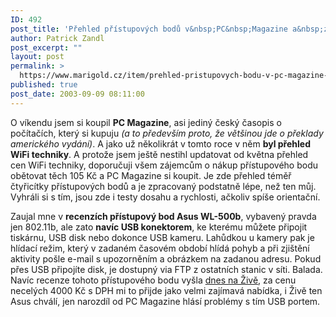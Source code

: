 ```yaml
---
ID: 492
post_title: 'Přehled přístupových bodů v&nbsp;PC&nbsp;Magazine a&nbsp;zajímavý Asus s&nbsp;USB portem'
author: Patrick Zandl
post_excerpt: ""
layout: post
permalink: >
  https://www.marigold.cz/item/prehled-pristupovych-bodu-v-pc-magazine-a-zajimavy-asus-s-usb-portem
published: true
post_date: 2003-09-09 08:11:00
---
```

<P>O víkendu jsem si koupil <STRONG>PC Magazine</STRONG>, asi jediný český časopis o počítačích, který si kupuju<EM> (a to především proto, že většinou jde o překlady amerického vydání)</EM>. A jako už několikrát v tomto roce v něm <STRONG>byl přehled WiFi techniky</STRONG>. A protože jsem ještě nestihl updatovat od května přehled cen WiFi techniky, doporučuji všem zájemcům o nákup přístupového bodu obětovat těch 105 Kč a PC Magazine si koupit. Je zde přehled téměř čtyřicítky přístupových bodů a je zpracovaný podstatně lépe, než ten můj. Vyhráli si s tím, jsou zde i testy dosahu a rychlosti, ačkoliv spíše orientační. </P>
<P>Zaujal mne v <STRONG>recenzích přístupový bod Asus WL-500b</STRONG>, vybavený pravda jen 802.11b, ale zato <STRONG>navíc USB konektorem</STRONG>, ke kterému můžete připojit tiskárnu, USB disk nebo dokonce USB kameru. Lahůdkou u kamery pak je hlídací režim, který v zadaném časovém období hlídá pohyb a při zjištění aktivity pošle e-mail s upozorněním a obrázkem na zadanou adresu. Pokud přes USB připojíte disk, je dostupný via FTP z ostatních stanic v síti. Balada. Navíc recenze tohoto přístupového bodu vyšla <A href="http://www.zive.cz/h/Testcentrum/Ar.asp?ARI=112507&amp;CAI=2024" target=_blank>dnes na Živě</A>, za cenu necelých 4000 Kč s DPH mi to přijde jako velmi zajímavá nabídka, i Živě ten Asus chválí, jen narozdíl od PC Magazine hlásí problémy s tím USB portem. </P>
